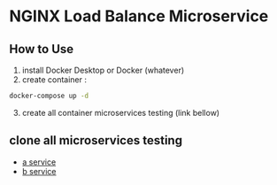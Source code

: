 # NGINX Load Balance Microservice

## How to Use
1. install Docker Desktop or Docker (whatever)
2. create container :
```bash
docker-compose up -d
```
3. create all container microservices testing (link bellow)

## clone all microservices testing
- [a service](https://github.com)
- [b service](https://github.com)
